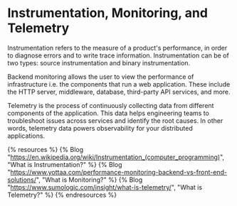 # Instrumentation, Monitoring, and Telemetry

Instrumentation refers to the measure of a product's performance, in order to diagnose errors and to write trace information. Instrumentation can be of two types: source instrumentation and binary instrumentation.

Backend monitoring allows the user to view the performance of infrastructure i.e. the components that run a web application. These include the HTTP server, middleware, database, third-party API services, and more.

Telemetry is the process of continuously collecting data from different components of the application. This data helps engineering teams to troubleshoot issues across services and identify the root causes. In other words, telemetry data powers observability for your distributed applications.

{% resources %}
  {% Blog "https://en.wikipedia.org/wiki/Instrumentation_(computer_programming)", "What is Instrumentation?" %}
  {% Blog "https://www.yottaa.com/performance-monitoring-backend-vs-front-end-solutions/", "What is Monitoring?" %}
  {% Blog "https://www.sumologic.com/insight/what-is-telemetry/", "What is Telemetry?" %}
{% endresources %}
